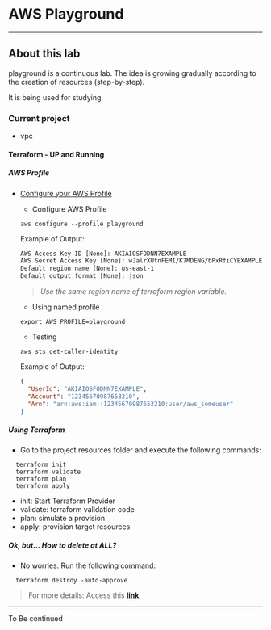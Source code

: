 # AWS Playground

---

## About this lab

playground is a continuous lab. The idea is growing gradually according to the creation of resources (step-by-step).

It is being used for studying.

### Current project

- vpc

#### Terraform - UP and Running

##### AWS Profile

- [Configure your AWS Profile](https://docs.aws.amazon.com/cli/latest/userguide/cli-chap-configure.html)

  - Configure AWS Profile

  ```shell
  aws configure --profile playground
  ```

  Example of Output:

  ```txt
  AWS Access Key ID [None]: AKIAIOSFODNN7EXAMPLE
  AWS Secret Access Key [None]: wJalrXUtnFEMI/K7MDENG/bPxRfiCYEXAMPLEKEY
  Default region name [None]: us-east-1
  Default output format [None]: json
  ```

  > *Use the same region name of terraform region variable.*

  - Using named profile

  ```shell
  export AWS_PROFILE=playground
  ```

  - Testing

  ```shell
  aws sts get-caller-identity
  ```

  Example of Output:

  ```json
  {
    "UserId": "AKIAIOSFODNN7EXAMPLE",
    "Account": "12345670987653210",
    "Arn": "arn:aws:iam::12345670987653210:user/aws_someuser"
  }
  ```
  
##### Using Terraform

- Go to the project resources folder and execute the following commands:

```shell
  terraform init
  terraform validate
  terraform plan
  terraform apply
```

  - init: Start Terraform Provider
  - validate: terraform validation code
  - plan: simulate a provision
  - apply: provision target resources

##### Ok, but... How to delete at ALL?


- No worries. Run the following command:

```shell
  terraform destroy -auto-approve
```

> For more details: Access this **[link](https://developer.hashicorp.com/terraform/cli/run)**

---

To Be continued